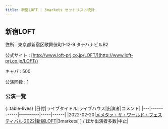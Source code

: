```yaml
---
title: 新宿LOFT | 3markets セットリスト統計
---
```

## 新宿LOFT

住所
:    東京都新宿区歌舞伎町1-12-9 タテハナビルB2

公式サイト
:    [http://www.loft-prj.co.jp/LOFT/](http://www.loft-prj.co.jp/LOFT/)

キャパ
:    500

公演回数
: 1


### 公演一覧

{:.table-lives}
|日付|ライブタイトル|ライブハウス|出演者|コメント|
|---|------------|----------|-----|------|
|<span class="nowrap">2022-02-20</span>|[メメタァ・ザ・ワールド・フェスティバル 2022](live009.html)|[新宿LOFT](livehouse041.html)|3markets[ ] / ほか出演者多数|中止|
